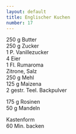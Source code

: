 ```yaml
---
layout: default
title: Englischer Kuchen
number: 17
---
```


250 g Butter  
250 g Zucker  
1 P. Vanillezucker  
4 Eier  
1 Fl. Rumaroma  
Zitrone, Salz  
250 g Mehl  
125 g Maizena  
2 gestr. Teel. Backpulver  

175 g Rosinen  
50 g Mandeln

Kastenform  
60 Min. backen
